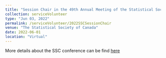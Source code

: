 ```yaml
---
title: "Session Chair in the 49th Annual Meeting of the Statistical Society of Canada (SSC)"
collection: serviceVolunteer
type: "Jun 03, 2022"
permalink: /serviceVolunteer/2022SSCSessionChair
venue: "The Statistical Society of Canada"
date: 2022-06-01
location: "Virtual"
---
```


More details about the SSC conference can be find [here](https://ssc.ca/en/meetings/annual/2022-annual-meeting/pdf-programs)
